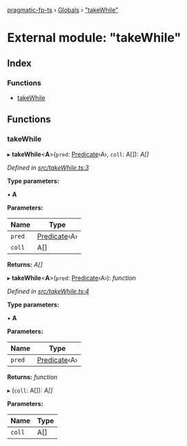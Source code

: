 [pragmatic-fp-ts](../README.md) › [Globals](../globals.md) › ["takeWhile"](_takewhile_.md)

# External module: "takeWhile"

## Index

### Functions

* [takeWhile](_takewhile_.md#takewhile)

## Functions

###  takeWhile

▸ **takeWhile**<**A**>(`pred`: [Predicate](_types_.md#predicate)‹A›, `coll`: A[]): *A[]*

*Defined in [src/takeWhile.ts:3](https://github.com/hermann-p/pragmatic-fp-ts/blob/6562256/src/takeWhile.ts#L3)*

**Type parameters:**

▪ **A**

**Parameters:**

Name | Type |
------ | ------ |
`pred` | [Predicate](_types_.md#predicate)‹A› |
`coll` | A[] |

**Returns:** *A[]*

▸ **takeWhile**<**A**>(`pred`: [Predicate](_types_.md#predicate)‹A›): *function*

*Defined in [src/takeWhile.ts:4](https://github.com/hermann-p/pragmatic-fp-ts/blob/6562256/src/takeWhile.ts#L4)*

**Type parameters:**

▪ **A**

**Parameters:**

Name | Type |
------ | ------ |
`pred` | [Predicate](_types_.md#predicate)‹A› |

**Returns:** *function*

▸ (`coll`: A[]): *A[]*

**Parameters:**

Name | Type |
------ | ------ |
`coll` | A[] |
